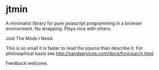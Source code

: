 jtmin
=====

A minimalist library for pure javascript programming in a browser environment.
No wrapping.  Plays nice with others. 

Just The Mods I Need.

This is so small it is faster to read the source than describe it.
For philosophical basis see http://sandservices.com/docs/funcjsarch.html

Feedback welcome.

